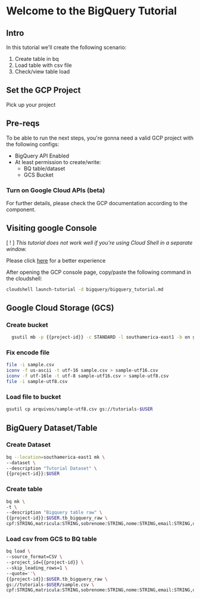 # Welcome to the BigQuery Tutorial

## Intro

In this tutorial we'll create the following scenario:

1. Create table in bq
2. Load table with csv file
3. Check/view table load

## Set the GCP Project

Pick up your project

<walkthrough-project-setup></walkthrough-project-setup>

## Pre-reqs

To be able to run the next steps, you're gonna need a valid GCP project with the following configs:


 - BigQuery API Enabled
 - At least permission to create/write:
    - BQ table/dataset
    - GCS Bucket


### Turn on Google Cloud APIs (beta)

<walkthrough-enable-apis apis=
  "compute.googleapis.com,cloudresourcemanager.googleapis.com,logging,storage_component,storage_api,bigquery">
</walkthrough-enable-apis>

For further details, please check the GCP documentation according to the component.

## Visiting google Console

[ ! ] *This tutorial does not work well if you're using Cloud Shell in a separate window.*

Please click [here](https://console.cloud.google.com/home/dashboard?project={{project-id}}&cloudshell=true) for a better experience

After opening the GCP console page, copy/paste the following command in the cloudshell:
```bash
cloudshell launch-tutorial -d bigquery/bigquery_tutorial.md
```

## Google Cloud Storage (GCS)

### Create bucket
```bash
  gsutil mb -p {{project-id}} -c STANDARD -l southamerica-east1 -b on gs://tutorials-$USER
```

### Fix encode file
```bash
file -i sample.csv
iconv -f us-ascii -t utf-16 sample.csv > sample-utf16.csv
iconv -f utf-16le -t utf-8 sample-utf16.csv > sample-utf8.csv
file -i sample-utf8.csv
```

### Load file to bucket
```bash
gsutil cp arquivos/sample-utf8.csv gs://tutorials-$USER
```

## BigQuery Dataset/Table

### Create Dataset
```bash
bq --location=southamerica-east1 mk \
--dataset \
--description "Tutorial Dataset" \
{{project-id}}:$USER
```

### Create table
```bash
bq mk \
-t \
--description "Bigquery table raw" \
{{project-id}}:$USER.tb_bigquery_raw \
cpf:STRING,matricula:STRING,sobrenome:STRING,nome:STRING,email:STRING,data_de_ingresso:STRING
```

### Load csv from GCS to BQ table
```bash
bq load \
--source_format=CSV \
--project_id={{project-id}} \
--skip_leading_rows=1 \
--quote=''\
{{project-id}}:$USER.tb_bigquery_raw \
gs://tutorials-$USER/sample.csv \
cpf:STRING,matricula:STRING,sobrenome:STRING,nome:STRING,email:STRING,data_de_ingresso:STRING
```
